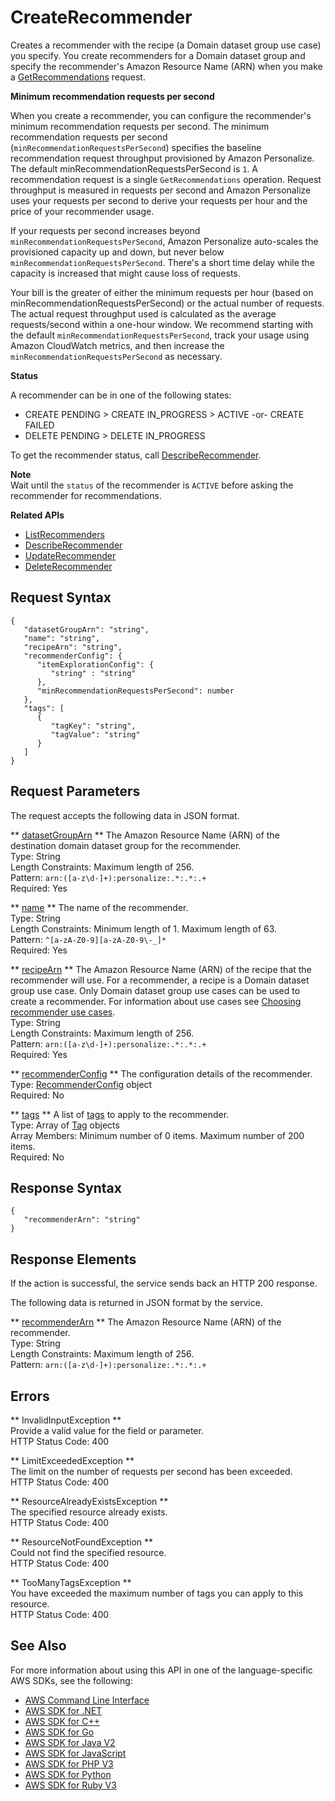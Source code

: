 # CreateRecommender<a name="API_CreateRecommender"></a>

Creates a recommender with the recipe \(a Domain dataset group use case\) you specify\. You create recommenders for a Domain dataset group and specify the recommender's Amazon Resource Name \(ARN\) when you make a [GetRecommendations](https://docs.aws.amazon.com/personalize/latest/dg/API_RS_GetRecommendations.html) request\. 

 **Minimum recommendation requests per second** 

When you create a recommender, you can configure the recommender's minimum recommendation requests per second\. The minimum recommendation requests per second \(`minRecommendationRequestsPerSecond`\) specifies the baseline recommendation request throughput provisioned by Amazon Personalize\. The default minRecommendationRequestsPerSecond is `1`\. A recommendation request is a single `GetRecommendations` operation\. Request throughput is measured in requests per second and Amazon Personalize uses your requests per second to derive your requests per hour and the price of your recommender usage\. 

 If your requests per second increases beyond `minRecommendationRequestsPerSecond`, Amazon Personalize auto\-scales the provisioned capacity up and down, but never below `minRecommendationRequestsPerSecond`\. There's a short time delay while the capacity is increased that might cause loss of requests\.

 Your bill is the greater of either the minimum requests per hour \(based on minRecommendationRequestsPerSecond\) or the actual number of requests\. The actual request throughput used is calculated as the average requests/second within a one\-hour window\. We recommend starting with the default `minRecommendationRequestsPerSecond`, track your usage using Amazon CloudWatch metrics, and then increase the `minRecommendationRequestsPerSecond` as necessary\. 

 **Status** 

A recommender can be in one of the following states:
+ CREATE PENDING > CREATE IN\_PROGRESS > ACTIVE \-or\- CREATE FAILED
+ DELETE PENDING > DELETE IN\_PROGRESS

To get the recommender status, call [DescribeRecommender](https://docs.aws.amazon.com/personalize/latest/dg/API_DescribeRecommender.html)\.

**Note**  
Wait until the `status` of the recommender is `ACTIVE` before asking the recommender for recommendations\.

**Related APIs**
+  [ListRecommenders](https://docs.aws.amazon.com/personalize/latest/dg/API_ListRecommenders.html) 
+  [DescribeRecommender](https://docs.aws.amazon.com/personalize/latest/dg/API_DescribeRecommender.html) 
+  [UpdateRecommender](https://docs.aws.amazon.com/personalize/latest/dg/API_UpdateRecommender.html) 
+  [DeleteRecommender](https://docs.aws.amazon.com/personalize/latest/dg/API_DeleteRecommender.html) 

## Request Syntax<a name="API_CreateRecommender_RequestSyntax"></a>

```
{
   "datasetGroupArn": "string",
   "name": "string",
   "recipeArn": "string",
   "recommenderConfig": { 
      "itemExplorationConfig": { 
         "string" : "string" 
      },
      "minRecommendationRequestsPerSecond": number
   },
   "tags": [ 
      { 
         "tagKey": "string",
         "tagValue": "string"
      }
   ]
}
```

## Request Parameters<a name="API_CreateRecommender_RequestParameters"></a>

The request accepts the following data in JSON format\.

 ** [datasetGroupArn](#API_CreateRecommender_RequestSyntax) **   <a name="personalize-CreateRecommender-request-datasetGroupArn"></a>
The Amazon Resource Name \(ARN\) of the destination domain dataset group for the recommender\.  
Type: String  
Length Constraints: Maximum length of 256\.  
Pattern: `arn:([a-z\d-]+):personalize:.*:.*:.+`   
Required: Yes

 ** [name](#API_CreateRecommender_RequestSyntax) **   <a name="personalize-CreateRecommender-request-name"></a>
The name of the recommender\.  
Type: String  
Length Constraints: Minimum length of 1\. Maximum length of 63\.  
Pattern: `^[a-zA-Z0-9][a-zA-Z0-9\-_]*`   
Required: Yes

 ** [recipeArn](#API_CreateRecommender_RequestSyntax) **   <a name="personalize-CreateRecommender-request-recipeArn"></a>
The Amazon Resource Name \(ARN\) of the recipe that the recommender will use\. For a recommender, a recipe is a Domain dataset group use case\. Only Domain dataset group use cases can be used to create a recommender\. For information about use cases see [Choosing recommender use cases](https://docs.aws.amazon.com/personalize/latest/dg/domain-use-cases.html)\.   
Type: String  
Length Constraints: Maximum length of 256\.  
Pattern: `arn:([a-z\d-]+):personalize:.*:.*:.+`   
Required: Yes

 ** [recommenderConfig](#API_CreateRecommender_RequestSyntax) **   <a name="personalize-CreateRecommender-request-recommenderConfig"></a>
The configuration details of the recommender\.  
Type: [RecommenderConfig](API_RecommenderConfig.md) object  
Required: No

 ** [tags](#API_CreateRecommender_RequestSyntax) **   <a name="personalize-CreateRecommender-request-tags"></a>
A list of [tags](https://docs.aws.amazon.com/personalize/latest/dev/tagging-resources.html) to apply to the recommender\.  
Type: Array of [Tag](API_Tag.md) objects  
Array Members: Minimum number of 0 items\. Maximum number of 200 items\.  
Required: No

## Response Syntax<a name="API_CreateRecommender_ResponseSyntax"></a>

```
{
   "recommenderArn": "string"
}
```

## Response Elements<a name="API_CreateRecommender_ResponseElements"></a>

If the action is successful, the service sends back an HTTP 200 response\.

The following data is returned in JSON format by the service\.

 ** [recommenderArn](#API_CreateRecommender_ResponseSyntax) **   <a name="personalize-CreateRecommender-response-recommenderArn"></a>
The Amazon Resource Name \(ARN\) of the recommender\.  
Type: String  
Length Constraints: Maximum length of 256\.  
Pattern: `arn:([a-z\d-]+):personalize:.*:.*:.+` 

## Errors<a name="API_CreateRecommender_Errors"></a>

 ** InvalidInputException **   
Provide a valid value for the field or parameter\.  
HTTP Status Code: 400

 ** LimitExceededException **   
The limit on the number of requests per second has been exceeded\.  
HTTP Status Code: 400

 ** ResourceAlreadyExistsException **   
The specified resource already exists\.  
HTTP Status Code: 400

 ** ResourceNotFoundException **   
Could not find the specified resource\.  
HTTP Status Code: 400

 ** TooManyTagsException **   
You have exceeded the maximum number of tags you can apply to this resource\.   
HTTP Status Code: 400

## See Also<a name="API_CreateRecommender_SeeAlso"></a>

For more information about using this API in one of the language\-specific AWS SDKs, see the following:
+  [AWS Command Line Interface](https://docs.aws.amazon.com/goto/aws-cli/personalize-2018-05-22/CreateRecommender) 
+  [AWS SDK for \.NET](https://docs.aws.amazon.com/goto/DotNetSDKV3/personalize-2018-05-22/CreateRecommender) 
+  [AWS SDK for C\+\+](https://docs.aws.amazon.com/goto/SdkForCpp/personalize-2018-05-22/CreateRecommender) 
+  [AWS SDK for Go](https://docs.aws.amazon.com/goto/SdkForGoV1/personalize-2018-05-22/CreateRecommender) 
+  [AWS SDK for Java V2](https://docs.aws.amazon.com/goto/SdkForJavaV2/personalize-2018-05-22/CreateRecommender) 
+  [AWS SDK for JavaScript](https://docs.aws.amazon.com/goto/AWSJavaScriptSDK/personalize-2018-05-22/CreateRecommender) 
+  [AWS SDK for PHP V3](https://docs.aws.amazon.com/goto/SdkForPHPV3/personalize-2018-05-22/CreateRecommender) 
+  [AWS SDK for Python](https://docs.aws.amazon.com/goto/boto3/personalize-2018-05-22/CreateRecommender) 
+  [AWS SDK for Ruby V3](https://docs.aws.amazon.com/goto/SdkForRubyV3/personalize-2018-05-22/CreateRecommender) 